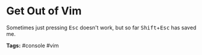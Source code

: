 # Get Out of Vim

Sometimes just pressing <kbd>Esc</kbd> doesn't work, but so far <kbd>Shift</kbd>+<kbd>Esc</kbd> has saved me.

**Tags:** #console #vim